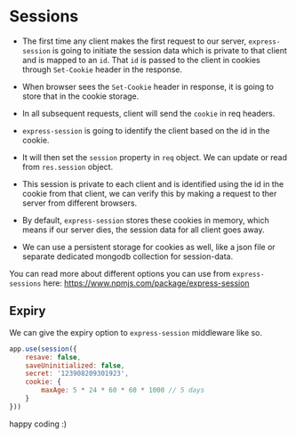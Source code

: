 

# Sessions

* The first time any client makes the first request to our server, `express-session` is going to initiate the session data which is private to that client and is mapped to an `id`. That `id` is passed to the client in cookies through `Set-Cookie` header in the response.
* When browser sees the `Set-Cookie` header in response, it is going to store that in the cookie storage.
* In all subsequent requests, client will send the `cookie` in req headers.
* `express-session` is going to identify the client based on the id in the cookie.
* It will then set the `session` property in `req` object. We can update or read from `res.session` object.
* This session is private to each client and is identified using the id in the cookie from that client, we can verify this by making a request to ther server from different browsers.
* By default, `express-session` stores these cookies in memory, which means if our server dies, the session data for all client goes away.

* We can use a persistent storage for cookies as well, like a json file or separate dedicated mongodb collection for session-data.
  
You can read more about different options you can use from `express-sessions` here: https://www.npmjs.com/package/express-session

## Expiry

We can give the expiry option to `express-session` middleware like so.

```js
app.use(session({
    resave: false,
    saveUninitialized: false,
    secret: '123908209301923',
    cookie: {
        maxAge: 5 * 24 * 60 * 60 * 1000 // 5 days
    }
}))
```



happy coding :)